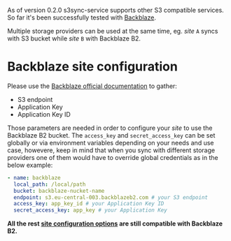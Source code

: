 <!--
s3sync-service - Realtime S3 synchronisation tool
Copyright (c) 2020  Yevgeniy Valeyev

This program is free software: you can redistribute it and/or modify
it under the terms of the GNU General Public License as published by
the Free Software Foundation, either version 3 of the License, or
(at your option) any later version.

This program is distributed in the hope that it will be useful,
but WITHOUT ANY WARRANTY; without even the implied warranty of
MERCHANTABILITY or FITNESS FOR A PARTICULAR PURPOSE.  See the
GNU General Public License for more details.

You should have received a copy of the GNU General Public License
along with this program.  If not, see <http://www.gnu.org/licenses/>.
 -->

As of version 0.2.0 s3sync-service supports other S3 compatible services. So far it's been successfully tested with [Backblaze](https://www.backblaze.com/).

Multiple storage providers can be used at the same time, eg. _site_ `A` syncs with S3 bucket while _site_ `B` with Backblaze B2.

# Backblaze site configuration

Please use the [Backblaze official documentation](https://help.backblaze.com/hc/en-us/articles/360047425453) to gather:
 - S3 endpoint
 - Application Key
 - Application Key ID

Those parameters are needed in order to configure your _site_ to use the Backblaze B2 bucket. The `access_key` and `secret_access_key` can be set globally or via environment variables depending on your needs and use case, howevere, keep in mind that when you sync with different storage providers one of them would have to override global credentials as in the below example:

```yaml
- name: backblaze
  local_path: /local/path
  bucket: backblaze-nucket-name
  endpoint: s3.eu-central-003.backblazeb2.com # your S3 endpoint
  access_key: app_key_id # your Application Key ID
  secret_access_key: app_key # your Application Key
```

**All the rest [site configuration options](configuration.md) are still compatible with Backblaze B2.**
